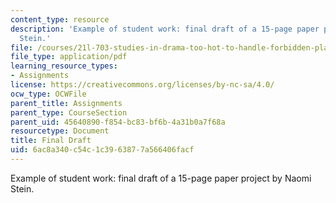 ```yaml
---
content_type: resource
description: 'Example of student work: final draft of a 15-page paper project by Naomi
  Stein.'
file: /courses/21l-703-studies-in-drama-too-hot-to-handle-forbidden-plays-in-modern-america-fall-2008/6ac8a340c54c1c3963877a566406facf_finaldraft.pdf
file_type: application/pdf
learning_resource_types:
- Assignments
license: https://creativecommons.org/licenses/by-nc-sa/4.0/
ocw_type: OCWFile
parent_title: Assignments
parent_type: CourseSection
parent_uid: 45640890-f854-bc83-bf6b-4a31b0a7f68a
resourcetype: Document
title: Final Draft
uid: 6ac8a340-c54c-1c39-6387-7a566406facf
---
```

Example of student work: final draft of a 15-page paper project by Naomi Stein.